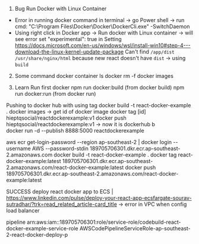 1. Bug
Run Docker with Linux Container
  - Error in running docker command in terminal -> go Power shell -> run cmd:  "C:\Program Files\Docker\Docker\DockerCli.exe" -SwitchDaemon
  - Using right click in Docker app -> Run docker with Linux container -> will see error
    set "experimental": true in Setting
    https://docs.microsoft.com/en-us/windows/wsl/install-win10#step-4---download-the-linux-kernel-update-package
Can't find `/app/dist /usr/share/nginx/html`
  because new react doesn't have `dist` -> using `build`

2. Some command
  docker container ls
  docker rm -f
  docker images 

3. Learn
Run first docker
  npm run docker:build (from docker build)
  npm run docker:run (from docker run)

Pushing to docker hub with using tag
  docker build -t react-docker-example .
  docker images -> get id of docker image
  docker tag [id] hieptqsocial/reactdockerexample:v1
  docker push hieptqsocial/reactdockerexample:v1
  -> now it is dockerhub
b                                                                                                                                                                                                                                                                                                                                                         
docker run -d --publish 8888:5000 reactdockerexample

aws ecr get-login-password --region ap-southeast-2 | docker login --username AWS --password-stdin 189705706301.dkr.ecr.ap-southeast-2.amazonaws.com
docker build -t react-docker-example .
docker tag react-docker-example:latest 189705706301.dkr.ecr.ap-southeast-2.amazonaws.com/react-docker-example:latest
docker push 189705706301.dkr.ecr.ap-southeast-2.amazonaws.com/react-docker-example:latest

SUCCESS deploy react docker app to ECS | https://www.linkedin.com/pulse/deploy-your-react-app-ecsfargate-sourav-sutradhar/?trk=read_related_article-card_title
-> error in 
VPC when config load balancer


pipeline
arn:aws:iam::189705706301:role/service-role/codebuild-react-docker-example-service-role
AWSCodePipelineServiceRole-ap-southeast-2-react-docker-deploy-p